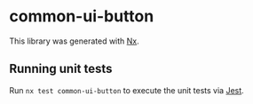 # common-ui-button

This library was generated with [Nx](https://nx.dev).

## Running unit tests

Run `nx test common-ui-button` to execute the unit tests via [Jest](https://jestjs.io).
